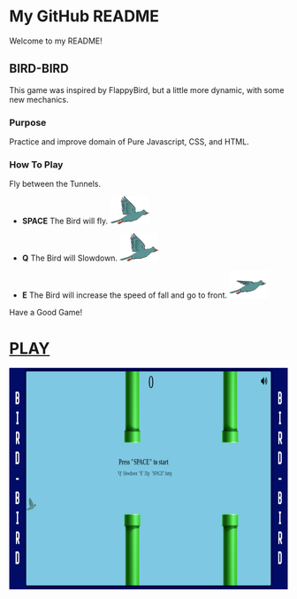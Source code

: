# My GitHub README

Welcome to my README!

## BIRD-BIRD

This game was inspired by FlappyBird, but a little more dynamic, with some new mechanics.

### Purpose

Practice and improve domain of Pure Javascript, CSS, and HTML.

### How To Play

Fly between the Tunnels.

-  **SPACE**
    The Bird will fly.
    <img src="./imgs/normal-bird.png" alt="Normal Bird" width="70" height="50">

- **Q** 
    The Bird will Slowdown.
    <img src="./imgs/normal-bird.png" alt="Slowdown Bird" width="70" height="50"> <!-- Adjust width and height as needed -->

- **E** 
    The Bird will increase the speed of fall and go to front.
    <img src="./imgs/downing-bird.png" alt="Downing Bird" width="70" height="50"> <!-- Adjust width and height as needed -->

Have a Good Game! 
# [PLAY](https://the-bird-orpin.vercel.app/)

<!-- Adjust width and height for gameplay images as needed -->
<img src="./imgs/gameplay-start.png" alt="Gameplay Start" width="800" height="400">
